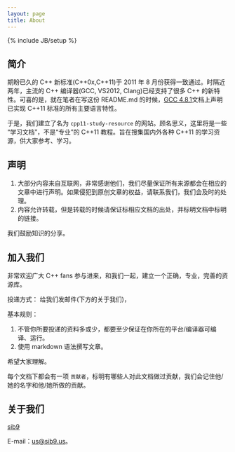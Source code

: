 ```yaml
---
layout: page
title: About
---
```

{% include JB/setup %}

## 简介 ##

期盼已久的 C++ 新标准(C++0x,C++11)于 2011 年 8 月份获得一致通过。时隔近两年，主流的 C++ 编译器(GCC, VS2012, Clang)已经支持了很多 C++ 的新特性。可喜的是，就在笔者在写这份 README.md 的时候，[GCC 4.8.1](http://gcc.gnu.org/gcc-4.8/cxx0x_status.html)文档上声明已实现 C++11 标准的所有主要语言特性。

于是，我们建立了名为 `cpp11-study-resource` 的网站。顾名思义，这里将是一些 “学习文档”，不是“专业”的 C++11 教程。旨在搜集国内外各种 C++11 的学习资源，供大家参考、学习。

## 声明 ##

1. 大部分内容来自互联网，非常感谢他们，我们尽量保证所有来源都会在相应的文章中进行声明。如果侵犯到原创文章的权益，请联系我们，我们会及时的处理。
2. 内容允许转载，但是转载的时候请保证标相应文档的出处，并标明文档中标明的链接。

我们鼓励知识的分享。

## 加入我们 ##

非常欢迎广大 C++ fans 参与进来，和我们一起，建立一个正确，专业，完善的资源库。

投递方式： 给我们发邮件(下方的关于我们)，

基本规则：

1. 不管你所要投递的资料多或少，都要至少保证在你所在的平台/编译器可编译、运行。
2. 使用 markdown 语法撰写文章。

希望大家理解。

每个文档下都会有一项 `贡献者`，标明有哪些人对此文档做过贡献，我们会记住他/她的名字和他/她所做的贡献。

## 关于我们 ##

[sib9](http://sib9.us)

E-mail：us@sib9.us。
